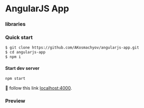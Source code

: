 # AngularJS App

### libraries

### Quick start

```bash
$ git clone https://github.com/AKosmachyov/angularjs-app.git
$ cd angularjs-app
$ npm i
```

#### Start dev server

```bash
npm start
```

:checkered_flag: follow this link [localhost:4000](http://localhost:4000).


### Preview



